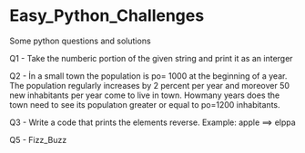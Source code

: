 # Easy_Python_Challenges

Some python questions and solutions 

Q1 - Take the numberic portion of the given string and print it as an interger

Q2 - İn a small town the population is po= 1000 at the beginning of a year.
The population regularly increases by 2 percent per year and moreover 50 new inhabitants per year come to live in town.
Howmany years does the town need to see its populatıon greater or equal to po=1200 inhabitants.

Q3 - Write a code that prints the elements reverse. Example: apple ==> elppa

Q5 - Fizz_Buzz
